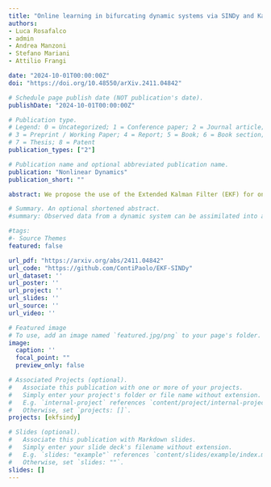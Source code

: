 ```yaml
---
title: "Online learning in bifurcating dynamic systems via SINDy and Kalman filtering"
authors:
- Luca Rosafalco
- admin
- Andrea Manzoni
- Stefano Mariani
- Attilio Frangi

date: "2024-10-01T00:00:00Z"
doi: "https://doi.org/10.48550/arXiv.2411.04842"

# Schedule page publish date (NOT publication's date).
publishDate: "2024-10-01T00:00:00Z"

# Publication type.
# Legend: 0 = Uncategorized; 1 = Conference paper; 2 = Journal article;
# 3 = Preprint / Working Paper; 4 = Report; 5 = Book; 6 = Book section;
# 7 = Thesis; 8 = Patent
publication_types: ["2"]

# Publication name and optional abbreviated publication name.
publication: "Nonlinear Dynamics"
publication_short: ""

abstract: We propose the use of the Extended Kalman Filter (EKF) for online data assimilation and update of a dynamic model, preliminary identified through the Sparse Identification of Nonlinear Dynamics (SINDy). This data-driven technique may avoid biases due to incorrect modelling assumptions and exploits SINDy to approximate the system dynamics leveraging a predefined library of functions, where active terms are selected and weighted by a sparse set of coefficients. This results in a physically-sound and interpretable dynamic model allowing to reduce epistemic uncertainty often affecting machine learning approaches. Treating the SINDy model coefficients as random variables, we propose to update them while acquiring (possibly noisy) system measurements, thus enabling the online identification of time-varying systems. These changes can stem from, e.g., varying operational conditions or unforeseen events. The EKF performs model adaptation through joint state-parameters estimation, with the Jacobian matrices required to computed the model sensitivity inexpensively evaluated from the SINDy model formulation. The effectiveness of this approach is demonstrated through three case studies: (i) a Lokta-Volterra model in which all parameters simultaneously evolve during the observation period; (ii) a Selkov model where the system undergoes a bifurcation not seen during the SINDy training; (iii) a MEMS arch exhibiting a 1:2 internal resonance. The ability of EKF of recovering inactivated functional terms from the SINDy library, or discarding unnecessary contribution, is also highlighted. Based on the presented applications, this method shows strong promise for handling time-varying nonlinear dynamic systems possibly experiencing bifurcating behaviours.

# Summary. An optional shortened abstract.
#summary: Observed data from a dynamic system can be assimilated into a predictive model by means of Kalman filters. Nonlinear extensions of the Kalman filter, such as the Extended Kalman Filter (EKF), are required to enable the joint estimation of (possibly nonlinear) system dynamics and of input parameters. To construct the evolution model used in the prediction phase of the EKF, we propose to rely on the Sparse Identification of Nonlinear Dynamics (SINDy). The numerical integration of a SINDy model leads to great computational savings compared to alternate strategies based on, e.g., finite elements. Indeed, SINDy allows for the immediate definition of the Jacobian matrices required by the EKF to identify system dynamics and properties, a derivation that is usually extremely involved with physical models. As a result, combining the EKF with SINDy provides a computationally efficient, easy-to-apply approach for the identification of nonlinear systems, capable of robust operation even outside the range of training of SINDy. To demonstrate the potential of the approach, we address the identification of a linear non-autonomous system consisting of a shear building model excited by real seismograms, and the identification of a partially observed nonlinear system. The challenge arising from applying SINDy when the system state is not accessible has been relieved by means of time-delay embedding. The great accuracy and the small uncertainty associated with the state identification, where the state has been augmented to include system properties, underscores the great potential of the proposed strategy, paving the way for the development of predictive digital twins in different fields.

#tags:
#- Source Themes
featured: false

url_pdf: "https://arxiv.org/abs/2411.04842"
url_code: "https://github.com/ContiPaolo/EKF-SINDy"
url_dataset: ''
url_poster: ''
url_project: ''
url_slides: ''
url_source: ''
url_video: ''

# Featured image
# To use, add an image named `featured.jpg/png` to your page's folder. 
image:
  caption: ''
  focal_point: ""
  preview_only: false

# Associated Projects (optional).
#   Associate this publication with one or more of your projects.
#   Simply enter your project's folder or file name without extension.
#   E.g. `internal-project` references `content/project/internal-project/index.md`.
#   Otherwise, set `projects: []`.
projects: [ekfsindy]

# Slides (optional).
#   Associate this publication with Markdown slides.
#   Simply enter your slide deck's filename without extension.
#   E.g. `slides: "example"` references `content/slides/example/index.md`.
#   Otherwise, set `slides: ""`.
slides: []
---
```

